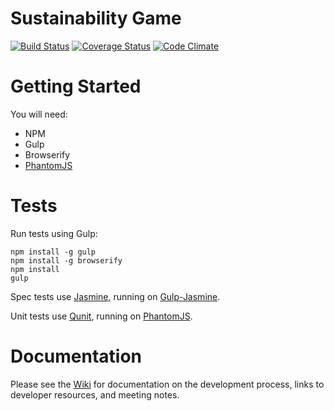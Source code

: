 Sustainability Game
===================

[![Build Status](https://travis-ci.org/gios-asu/sustainability-game.svg)](https://travis-ci.org/gios-asu/sustainability-game)
[![Coverage Status](https://coveralls.io/repos/gios-asu/sustainability-game/badge.svg?branch=develop&service=github)](https://coveralls.io/github/gios-asu/sustainability-game?branch=develop)
[![Code Climate](https://codeclimate.com/github/gios-asu/sustainability-game/badges/gpa.svg)](https://codeclimate.com/github/gios-asu/sustainability-game)

# Getting Started

You will need:

* NPM
* Gulp
* Browserify
* [PhantomJS](http://phantomjs.org/download.html)

# Tests

Run tests using Gulp:

```
npm install -g gulp
npm install -g browserify
npm install
gulp
```

Spec tests use [Jasmine](http://jasmine.github.io/), running on [Gulp-Jasmine](https://www.npmjs.com/package/gulp-jasmine).

Unit tests use [Qunit](http://qunitjs.com), running on [PhantomJS](http://phantomjs.org/download.html).

# Documentation

Please see the [Wiki](https://github.com/gios-asu/sustainability-game/wiki) for documentation on the development process, links to developer resources, and meeting notes.
